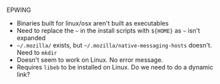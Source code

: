 EPWING
 * Binaries built for linux/osx aren't built as executables
 * Need to replace the `~` in the install scripts with `${HOME}` as `~` isn't expanded
 * `~/.mozilla/` exists, but `~/.mozilla/native-messaging-hosts` doesn't. Need to `mkdir`
 * Doesn't seem to work on Linux. No error message.
 * Requires `libeb` to be installed on Linux. Do we need to do a dynamic link?